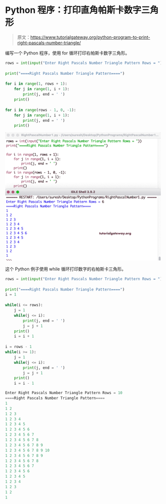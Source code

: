 # Python 程序：打印直角帕斯卡数字三角形

> 原文：<https://www.tutorialgateway.org/python-program-to-print-right-pascals-number-triangle/>

编写一个 Python 程序，使用 for 循环打印右帕斯卡数字三角形。

```py
rows = int(input("Enter Right Pascals Number Triangle Pattern Rows = "))

print("====Right Pascals Number Triangle Pattern====")

for i in range(1, rows + 1):
    for j in range(1, i + 1):
        print(j, end = ' ')
    print()

for i in range(rows - 1, 0, -1):
    for j in range(1, i + 1):
        print(j, end = ' ')
    print()
```

![Python Program to Print Right Pascals Number Triangle](img/8cea07506857eb1c80981b208c1eb8e1.png)

这个 Python 例子使用 while 循环打印数字的右帕斯卡三角形。

```py
rows = int(input("Enter Right Pascals Number Triangle Pattern Rows = "))

print("====Right Pascals Number Triangle Pattern====")
i = 1

while(i <= rows):
    j = 1
    while(j <= i):
        print(j, end = ' ')
        j = j + 1
    print()
    i = i + 1

i = rows - 1
while(i >= 1):
    j = 1
    while(j <= i):
        print(j, end = ' ')
        j = j + 1
    print()
    i = i - 1
```

```py
Enter Right Pascals Number Triangle Pattern Rows = 10
====Right Pascals Number Triangle Pattern====
1 
1 2 
1 2 3 
1 2 3 4 
1 2 3 4 5 
1 2 3 4 5 6 
1 2 3 4 5 6 7 
1 2 3 4 5 6 7 8 
1 2 3 4 5 6 7 8 9 
1 2 3 4 5 6 7 8 9 10 
1 2 3 4 5 6 7 8 9 
1 2 3 4 5 6 7 8 
1 2 3 4 5 6 7 
1 2 3 4 5 6 
1 2 3 4 5 
1 2 3 4 
1 2 3 
1 2 
1
```